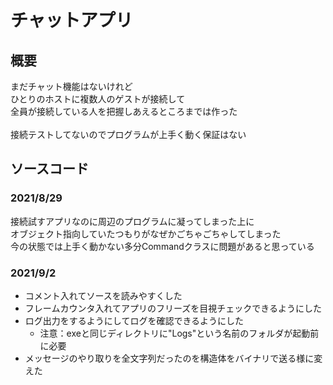 # チャットアプリ
## 概要
まだチャット機能はないけれど<br>
ひとりのホストに複数人のゲストが接続して<br>
全員が接続している人を把握しあえるところまでは作った<br>
<br>
接続テストしてないのでプログラムが上手く動く保証はない<br>
## ソースコード
### 2021/8/29
接続試すアプリなのに周辺のプログラムに凝ってしまった上に<br>
オブジェクト指向していたつもりがなぜかごちゃごちゃしてしまった<br>
今の状態では上手く動かない多分Commandクラスに問題があると思っている
### 2021/9/2
- コメント入れてソースを読みやすくした
- フレームカウンタ入れてアプリのフリーズを目視チェックできるようにした
- ログ出力をするようにしてログを確認できるようにした
  - 注意：exeと同じディレクトリに"Logs"という名前のフォルダが起動前に必要
- メッセージのやり取りを全文字列だったのを構造体をバイナリで送る様に変えた

